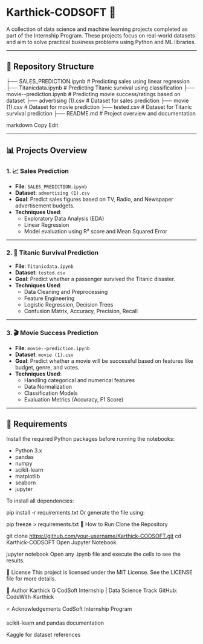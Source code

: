 # Karthick-CODSOFT 🚀  
A collection of data science and machine learning projects completed as part of the  Internship Program. These projects focus on real-world datasets and aim to solve practical business problems using Python and ML libraries.

---

## 📁 Repository Structure

├── SALES_PREDICTION.ipynb # Predicting sales using linear regression
├── Titanicdata.ipynb # Predicting Titanic survival using classification
├── movie--prediction.ipynb # Predicting movie success/ratings based on dataset
├── advertising (1).csv # Dataset for sales prediction
├── movie (1).csv # Dataset for movie prediction
├── tested.csv # Dataset for Titanic survival prediction
├── README.md # Project overview and documentation

markdown
Copy
Edit

---

## 📊 Projects Overview

### 1. 📈 Sales Prediction
- **File**: `SALES_PREDICTION.ipynb`
- **Dataset**: `advertising (1).csv`
- **Goal**: Predict sales figures based on TV, Radio, and Newspaper advertisement budgets.
- **Techniques Used**:
  - Exploratory Data Analysis (EDA)
  - Linear Regression
  - Model evaluation using R² score and Mean Squared Error

---

### 2. 🚢 Titanic Survival Prediction
- **File**: `Titanicdata.ipynb`
- **Dataset**: `tested.csv`
- **Goal**: Predict whether a passenger survived the Titanic disaster.
- **Techniques Used**:
  - Data Cleaning and Preprocessing
  - Feature Engineering
  - Logistic Regression, Decision Trees
  - Confusion Matrix, Accuracy, Precision, Recall

---

### 3. 🎬 Movie Success Prediction
- **File**: `movie--prediction.ipynb`
- **Dataset**: `movie (1).csv`
- **Goal**: Predict whether a movie will be successful based on features like budget, genre, and votes.
- **Techniques Used**:
  - Handling categorical and numerical features
  - Data Normalization
  - Classification Models
  - Evaluation Metrics (Accuracy, F1 Score)

---

## 🔧 Requirements

Install the required Python packages before running the notebooks:

- Python 3.x
- pandas
- numpy
- scikit-learn
- matplotlib
- seaborn
- jupyter

To install all dependencies:

pip install -r requirements.txt
Or generate the file using:


pip freeze > requirements.txt
🚀 How to Run
Clone the Repository

git clone https://github.com/your-username/Karthick-CODSOFT.git
cd Karthick-CODSOFT
Open Jupyter Notebook


jupyter notebook
Open any .ipynb file and execute the cells to see the results.

📄 License
This project is licensed under the MIT License. See the LICENSE file for more details.

🙌 Author
Karthick G
CodSoft Internship | Data Science Track
GitHub: CodeWith-Karthick

⭐ Acknowledgements
CodSoft Internship Program

scikit-learn and pandas documentation

Kaggle for dataset references
